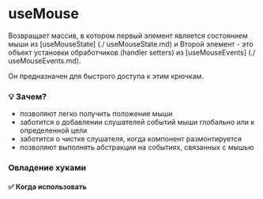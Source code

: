 # useMouse

Возвращает массив, в котором первый элемент является состоянием мыши из [useMouseState] (./ useMouseState.md) и
Второй элемент - это объект установки обработчиков (handler setters) из [useMouseEvents] (./ useMouseEvents.md).

Он предназначен для быстрого доступа к этим крючкам.

### 💡 Зачем?

- позволяют легко получить положение мыши
- заботится о добавлении слушателей событий мыши глобально или к определенной цели
- заботится о чистке слушателя, когда компонент размонтируется
- позволяют выполнять абстракции на событиях, связанных с мышью

### Овладение хуками

#### ✅ Когда использовать
